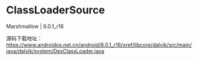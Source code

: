 # ClassLoaderSource
Marshmallow | 6.0.1_r16

源码下载地址：https://www.androidos.net.cn/android/6.0.1_r16/xref/libcore/dalvik/src/main/java/dalvik/system/DexClassLoader.java

